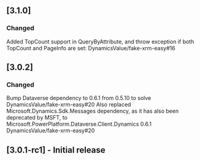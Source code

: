 ## [3.1.0]

### Changed

Added TopCount support in QueryByAttribute, and throw exception if both TopCount and PageInfo are set: DynamicsValue/fake-xrm-easy#16

## [3.0.2]

### Changed 

Bump Dataverse dependency to 0.6.1 from 0.5.10 to solve DynamicsValue/fake-xrm-easy#20
Also replaced Microsoft.Dynamics.Sdk.Messages dependency, as it has also been deprecated by MSFT, to Microsoft.PowerPlatform.Dataverse.Client.Dynamics 0.6.1 DynamicsValue/fake-xrm-easy#20

## [3.0.1-rc1] - Initial release


